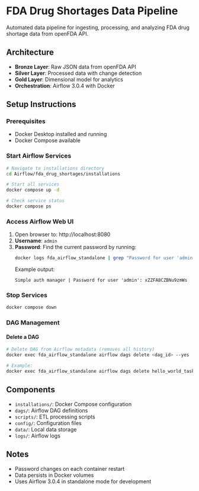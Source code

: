 # FDA Drug Shortages Data Pipeline

Automated data pipeline for ingesting, processing, and analyzing FDA drug shortage data from openFDA API.

## Architecture
- **Bronze Layer**: Raw JSON data from openFDA API
- **Silver Layer**: Processed data with change detection
- **Gold Layer**: Dimensional model for analytics
- **Orchestration**: Airflow 3.0.4 with Docker

## Setup Instructions

### Prerequisites
- Docker Desktop installed and running
- Docker Compose available

### Start Airflow Services
```bash
# Navigate to installations directory
cd Airflow/fda_drug_shortages/installations

# Start all services
docker compose up -d

# Check service status
docker compose ps
```

### Access Airflow Web UI
1. Open browser to: http://localhost:8080
2. **Username**: `admin`
3. **Password**: Find the current password by running:
   ```bash
   docker logs fda_airflow_standalone | grep "Password for user 'admin'"
   ```
   Example output:
   ```
   Simple auth manager | Password for user 'admin': xZZFA8CZBNu9zmWs
   ```

### Stop Services
```bash
docker compose down
```

### DAG Management

#### Delete a DAG
```bash
# Delete DAG from Airflow metadata (removes all history)
docker exec fda_airflow_standalone airflow dags delete <dag_id> --yes

# Example:
docker exec fda_airflow_standalone airflow dags delete hello_world_taskflow --yes
```

## Components
- `installations/`: Docker Compose configuration
- `dags/`: Airflow DAG definitions
- `scripts/`: ETL processing scripts
- `config/`: Configuration files
- `data/`: Local data storage
- `logs/`: Airflow logs

## Notes
- Password changes on each container restart
- Data persists in Docker volumes
- Uses Airflow 3.0.4 in standalone mode for development
